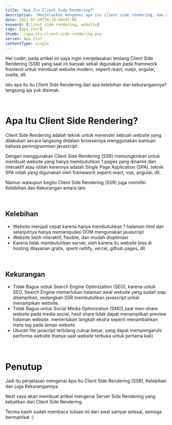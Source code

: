 ```yaml
---
title: "Apa Itu Client Side Rendering?"
description: "Menjelaskan mengenai apa itu client side rendering, dan apa kelebihan dan kekurangannya dari client side rendering?"
date: 2021-07-20T20:19:50+07:00
keyword: [client side rendering, website]
tags: [apa itu?]
thumb: ./apa-itu-client-side-rendering.png
series: Apa Itu?
contentType: single
---
```


Hei coder, pada artikel ini saya ingin menjelasakan tentang Client Side Rendering (SSR) yang saat ini banyak sekali digunakan pada framework frontend untuk membuat website modern, seperti react, vuejs, angular, svelte, dll.

lalu apa itu itu Client Side Rendering dan apa kelebihan dan kekurangannya?
langsung aja yuk disimak.

<br/>

# Apa Itu Client Side Rendering?

Client Side Rendering adalah teknik untuk merender sebuah website yang dilakukan secara langsung didalam browsernya menggunakan bantuan bahasa pemrogramman javascript.

Dengan menggunakan Client Side Rendering (SSR) memungkinkan untuk membuat website yang hanya membutuhkan 1 pages yang dinamis dan interaktif atau istilah kerennya adalah Single Page Application (SPA), teknik SPA inilah yang digunakan oleh framework seperti react, vue, angular, dll.

Namun walaupun begitu Client Side Rendering (SSR) juga memiliki Kelebihan dan Kekurangan antara lain:

<br/>

## Kelebihan
  - Website menjadi cepat karena hanya membutuhkan 1 halaman html dan selanjutnya hanya memanipulasi DOM mengunakan javascript
  - Website lebih interaktif, flexible, dan mudah dioptimasi
  - Karena tidak membutuhkan server, oleh karena itu website bisa di hosting dilayanan gratis, sperti netlify, vercel, github pages, dll.

<br/>

## Kekurangan 
  - Tidak Bagus untuk Search Engine Optimization (SEO), karena untuk SEO, Search Engine memerlukan halaman awal website yang sudah siap ditampilkan, sedangkan SSR membutuhkan javascript untuk menampikan website.
  - Tidak Bagus untuk Social Media Optimization (SMO),saat men-share website pada media social, hasil share tidak dapat menampilkan preview halaman website. memerlukan langkah ekstra seperti menambahkan meta tag pada laman website.
  - Ukuran file javacript terbilang cukup besar, yang dapat mempengaruhi performa website (hanya saat website terbuka untuk pertama kali)

<br/>

# Penutup

Jadi itu penjelasan mengenai Apa Itu Client Side Rendering (SSR), Kelebihan dan juga Kekurangannya.

Next saya akan membuat artikel mengenai Server Side Rendering yang kebalikan dari Client Side Rendering.

Terima kasih sudah membaca tulisan ini dari awal sampai selesai, semoga bermanfaat :)